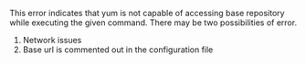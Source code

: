 This error indicates that yum is not capable of accessing base repository while executing the given command. There may be two possibilities of error.

1. Network issues
2. Base url is commented out in the configuration file
